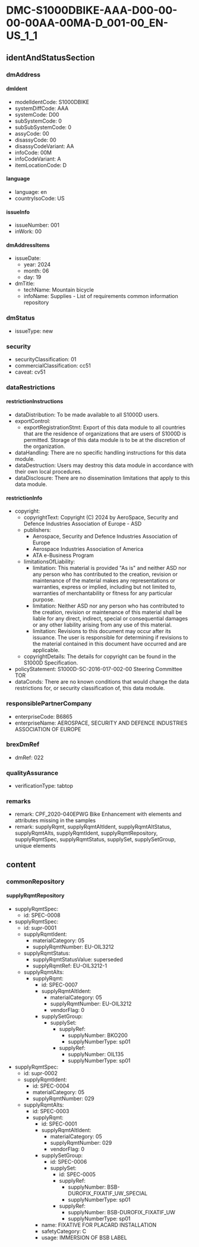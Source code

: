 # DMC-S1000DBIKE-AAA-D00-00-00-00AA-00MA-D_001-00_EN-US_1_1

## identAndStatusSection

### dmAddress

#### dmIdent

*   modelIdentCode: S1000DBIKE
*   systemDiffCode: AAA
*   systemCode: D00
*   subSystemCode: 0
*   subSubSystemCode: 0
*   assyCode: 00
*   disassyCode: 00
*   disassyCodeVariant: AA
*   infoCode: 00M
*   infoCodeVariant: A
*   itemLocationCode: D

#### language

*   language: en
*   countryIsoCode: US

#### issueInfo

*   issueNumber: 001
*   inWork: 00

#### dmAddressItems

*   issueDate:
    *   year: 2024
    *   month: 06
    *   day: 19
*   dmTitle:
    *   techName: Mountain bicycle
    *   infoName: Supplies - List of requirements common information repository

### dmStatus

*   issueType: new

### security

*   securityClassification: 01
*   commercialClassification: cc51
*   caveat: cv51

### dataRestrictions

#### restrictionInstructions

*   dataDistribution: To be made available to all S1000D users.
*   exportControl:
    *   exportRegistrationStmt: Export of this data module to all countries that are the residence of organizations that are users of S1000D is permitted. Storage of this data module is to be at the discretion of the organization.
*   dataHandling: There are no specific handling instructions for this data module.
*   dataDestruction: Users may destroy this data module in accordance with their own local procedures.
*   dataDisclosure: There are no dissemination limitations that apply to this data module.

#### restrictionInfo

*   copyright:
    *   copyrightText: Copyright (C) 2024 by AeroSpace, Security and Defence Industries Association of Europe - ASD
    *   publishers:
        *   Aerospace, Security and Defence Industries Association of Europe
        *   Aerospace Industries Association of America
        *   ATA e-Business Program
    *   limitationsOfLiability:
        *   limitation: This material is provided "As is" and neither ASD nor any person who has contributed to the creation, revision or maintenance of the material makes any representations or warranties, express or implied, including but not limited to, warranties of merchantability or fitness for any particular purpose.
        *   limitation: Neither ASD nor any person who has contributed to the creation, revision or maintenance of this material shall be liable for any direct, indirect, special or consequential damages or any other liability arising from any use of this material.
        *   limitation: Revisions to this document may occur after its issuance. The user is responsible for determining if revisions to the material contained in this document have occurred and are applicable.
    *   copyrightDetails: The details for copyright can be found in the S1000D Specification.
*   policyStatement: S1000D-SC-2016-017-002-00 Steering Committee TOR
*   dataConds: There are no known conditions that would change the data restrictions for, or security classification of, this data module.

### responsiblePartnerCompany

*   enterpriseCode: B6865
*   enterpriseName: AEROSPACE, SECURITY AND DEFENCE INDUSTRIES ASSOCIATION OF EUROPE

### brexDmRef

*   dmRef: 022

### qualityAssurance

*   verificationType: tabtop

### remarks

*   remark: CPF_2020-040EPWG Bike Enhancement with elements and attributes missing in the samples
*   remark: supplyRqmt, supplyRqmtAltIdent, supplyRqmtAltStatus, supplyRqmtAlts, supplyRqmtIdent, supplyRqmtRepository, supplyRqmtSpec, supplyRqmtStatus, supplySet, supplySetGroup, unique elements

## content

### commonRepository

#### supplyRqmtRepository

*   supplyRqmtSpec:
    *   id: SPEC-0008
*   supplyRqmtSpec:
    *   id: supr-0001
    *   supplyRqmtIdent:
        *   materialCategory: 05
        *   supplyRqmtNumber: EU-OIL3212
    *   supplyRqmtStatus:
        *   supplyRqmtStatusValue: superseded
        *   supplyRqmtRef: EU-OIL3212-1
    *   supplyRqmtAlts:
        *   supplyRqmt:
            *   id: SPEC-0007
            *   supplyRqmtAltIdent:
                *   materialCategory: 05
                *   supplyRqmtNumber: EU-OIL3212
                *   vendorFlag: 0
            *   supplySetGroup:
                *   supplySet:
                    *   supplyRef:
                        *   supplyNumber: BKO200
                        *   supplyNumberType: sp01
                    *   supplyRef:
                        *   supplyNumber: OIL135
                        *   supplyNumberType: sp01
*   supplyRqmtSpec:
    *   id: supr-0002
    *   supplyRqmtIdent:
        *   id: SPEC-0004
        *   materialCategory: 05
        *   supplyRqmtNumber: 029
    *   supplyRqmtAlts:
        *   id: SPEC-0003
        *   supplyRqmt:
            *   id: SPEC-0001
            *   supplyRqmtAltIdent:
                *   materialCategory: 05
                *   supplyRqmtNumber: 029
                *   vendorFlag: 0
            *   supplySetGroup:
                *   id: SPEC-0006
                *   supplySet:
                    *   id: SPEC-0005
                    *   supplyRef:
                        *   supplyNumber: BSB-DUROFIX_FIXATIF_UW_SPECIAL
                        *   supplyNumberType: sp01
                    *   supplyRef:
                        *   supplyNumber: BSB-DUROFIX_FIXATIF_UW
                        *   supplyNumberType: sp01
            *   name: FIXATIVE FOR PLACARD INSTALLATION
            *   safetyCategory: C
            *   usage: IMMERSION OF BSB LABEL